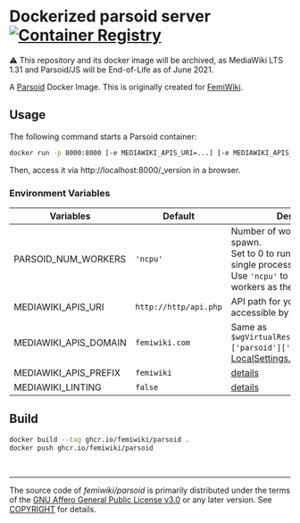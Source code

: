 # Dockerized parsoid server [![Container Registry]][container registry link]

:warning: This repository and its docker image will be archived, as MediaWiki LTS 1.31 and Parsoid/JS will be End-of-Life as of June 2021.

A [Parsoid] Docker Image. This is originally created for [FemiWiki].

## Usage

The following command starts a Parsoid container:

```sh
docker run -p 8000:8000 [-e MEDIAWIKI_APIS_URI=...] [-e MEDIAWIKI_APIS_DOMAIN=...] ghcr.io/femiwiki/parsoid
```

Then, access it via http://localhost:8000/\_version in a browser.

### Environment Variables

| Variables             | Default               | Description                                                                                                                                                                                                                    |
| --------------------- | --------------------- | ------------------------------------------------------------------------------------------------------------------------------------------------------------------------------------------------------------------------------ |
| PARSOID_NUM_WORKERS   | `'ncpu'`              | Number of worker processes to spawn.<br/>Set to 0 to run everything in a single process without clustering.<br/>Use `'ncpu'` to run as many workers as there are CPU units                                                     |
| MEDIAWIKI_APIS_URI    | `http://http/api.php` | API path for you wiki. (must be accessible by docker container)                                                                                                                                                                |
| MEDIAWIKI_APIS_DOMAIN | `femiwiki.com`        | Same as `$wgVirtualRestConfig['modules']['parsoid']['domain']` defined in [LocalSettings.php](https://www.mediawiki.org/wiki/Manual:LocalSettings.php) ([details](https://www.mediawiki.org/wiki/Parsoid/Setup#Configuration)) |
| MEDIAWIKI_APIS_PREFIX | `femiwiki`            | [details](https://www.mediawiki.org/wiki/Parsoid/Setup#Configuration)                                                                                                                                                          |
| MEDIAWIKI_LINTING     | `false`               | [details](https://www.mediawiki.org/wiki/Extension:Linter#Configuration_parameters)                                                                                                                                            |

## Build

```sh
docker build --tag ghcr.io/femiwiki/parsoid .
docker push ghcr.io/femiwiki/parsoid
```

&nbsp;

---

The source code of _femiwiki/parsoid_ is primarily distributed under the terms
of the [GNU Affero General Public License v3.0] or any later version. See
[COPYRIGHT] for details.

[container registry]: https://badgen.net/badge/icon/docker?icon=docker&label
[container registry link]: https://github.com/orgs/femiwiki/packages/container/parsoid
[femiwiki]: https://femiwiki.com
[parsoid]: https://www.mediawiki.org/wiki/Parsoid
[gnu affero general public license v3.0]: LICENSE
[copyright]: COPYRIGHT
